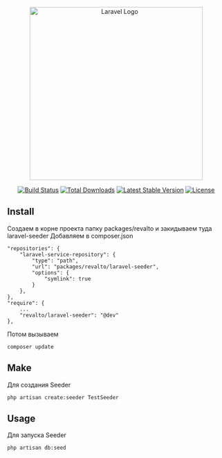 <p align="center"><a href="https://laravel.com" target="_blank"><img src="https://raw.githubusercontent.com/laravel/art/master/logo-lockup/5%20SVG/2%20CMYK/1%20Full%20Color/laravel-logolockup-cmyk-red.svg" width="400" alt="Laravel Logo"></a></p>

<p align="center">
<a href="https://travis-ci.org/laravel/framework"><img src="https://travis-ci.org/laravel/framework.svg" alt="Build Status"></a>
<a href="https://packagist.org/packages/laravel/framework"><img src="https://img.shields.io/packagist/dt/laravel/framework" alt="Total Downloads"></a>
<a href="https://packagist.org/packages/laravel/framework"><img src="https://img.shields.io/packagist/v/laravel/framework" alt="Latest Stable Version"></a>
<a href="https://packagist.org/packages/laravel/framework"><img src="https://img.shields.io/packagist/l/laravel/framework" alt="License"></a>
</p>

## Install
Создаем в корне проекта папку packages/revalto и закидываем туда laravel-seeder
Добавляем в composer.json
```
"repositories": {
    "laravel-service-repository": {
        "type": "path",
        "url": "packages/revalto/laravel-seeder",
        "options": {
            "symlink": true
        }
    },
},
"require": {
    ...
    "revalto/laravel-seeder": "@dev"
},
```
Потом вызываем
```
composer update
```

## Make
Для создания Seeder
```
php artisan create:seeder TestSeeder
```

## Usage
Для запуска Seeder
```
php artisan db:seed
```
